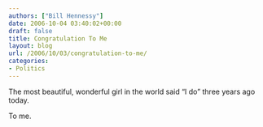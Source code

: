 ```yaml
---
authors: ["Bill Hennessy"]
date: 2006-10-04 03:40:02+00:00
draft: false
title: Congratulation To Me
layout: blog
url: /2006/10/03/congratulation-to-me/
categories:
- Politics
---
```


The most beautiful, wonderful girl in the world said “I do” three years ago today.

To me.
